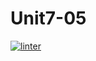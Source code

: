# Unit7-05
 [![linter](https://github.com/Liyajoseph/Unit7-05/workflows/linter/badge.svg)](https://github.com/marketplace/actions/super-linter)
